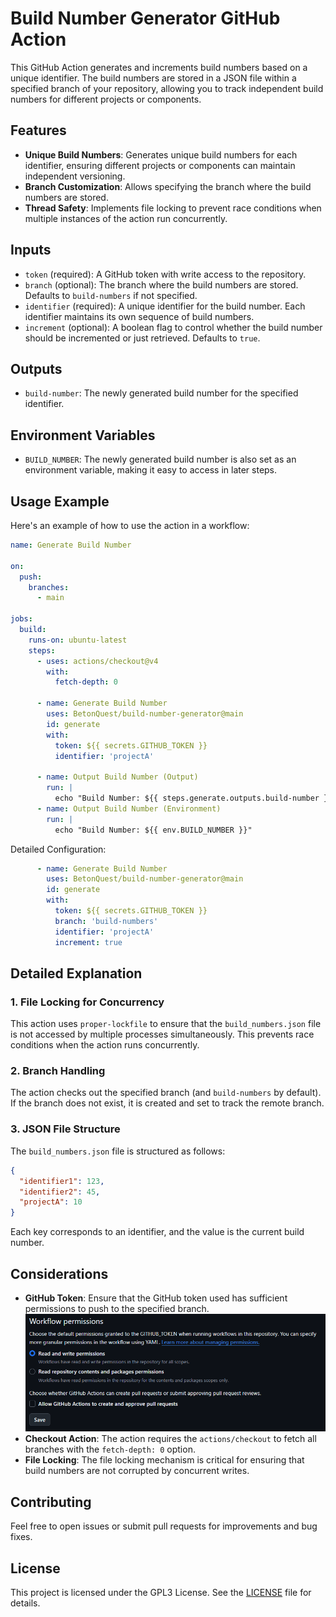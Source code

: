 # Build Number Generator GitHub Action

This GitHub Action generates and increments build numbers based on a unique identifier. The build numbers are stored in
a JSON file within a specified branch of your repository, allowing you to track independent build numbers for different
projects or components.

## Features

- **Unique Build Numbers**: Generates unique build numbers for each identifier, ensuring different projects or components
  can maintain independent versioning.
- **Branch Customization**: Allows specifying the branch where the build numbers are stored.
- **Thread Safety**: Implements file locking to prevent race conditions when multiple instances of the action run concurrently.

## Inputs

- `token` (required): A GitHub token with write access to the repository.
- `branch` (optional): The branch where the build numbers are stored. Defaults to `build-numbers` if not specified.
- `identifier` (required): A unique identifier for the build number. Each identifier maintains its own sequence of build numbers.
- `increment` (optional): A boolean flag to control whether the build number should be incremented or just retrieved. Defaults to `true`.

## Outputs

- `build-number`: The newly generated build number for the specified identifier.

## Environment Variables

- `BUILD_NUMBER`: The newly generated build number is also set as an environment variable, making it easy to access in later steps.

## Usage Example

Here's an example of how to use the action in a workflow:

```yaml
name: Generate Build Number

on:
  push:
    branches:
      - main

jobs:
  build:
    runs-on: ubuntu-latest
    steps:
      - uses: actions/checkout@v4
        with:
          fetch-depth: 0

      - name: Generate Build Number
        uses: BetonQuest/build-number-generator@main
        id: generate
        with:
          token: ${{ secrets.GITHUB_TOKEN }}
          identifier: 'projectA'

      - name: Output Build Number (Output)
        run: |
          echo "Build Number: ${{ steps.generate.outputs.build-number }}"
      - name: Output Build Number (Environment)
        run: |
          echo "Build Number: ${{ env.BUILD_NUMBER }}"
```

Detailed Configuration:

````yaml
      - name: Generate Build Number
        uses: BetonQuest/build-number-generator@main
        id: generate
        with:
          token: ${{ secrets.GITHUB_TOKEN }}
          branch: 'build-numbers' 
          identifier: 'projectA'
          increment: true
````

## Detailed Explanation
### 1. File Locking for Concurrency
This action uses `proper-lockfile` to ensure that the `build_numbers.json` file is not accessed by multiple processes
simultaneously.
This prevents race conditions when the action runs concurrently.

### 2. Branch Handling
The action checks out the specified branch (and `build-numbers` by default).
If the branch does not exist, it is created and set to track the remote branch.

### 3. JSON File Structure
The `build_numbers.json` file is structured as follows:

```json
{
  "identifier1": 123,
  "identifier2": 45,
  "projectA": 10
}
```

Each key corresponds to an identifier, and the value is the current build number.

## Considerations
   
- **GitHub Token**: Ensure that the GitHub token used has sufficient permissions to push to the specified branch. ![img.png](img.png)
- **Checkout Action**: The action requires the `actions/checkout` to fetch all branches with the `fetch-depth: 0` option.
- **File Locking**: The file locking mechanism is critical for ensuring that build numbers are not corrupted by concurrent writes.

## Contributing
   
Feel free to open issues or submit pull requests for improvements and bug fixes.

## License

This project is licensed under the GPL3 License. See the [LICENSE](/LICENSE) file for details.
